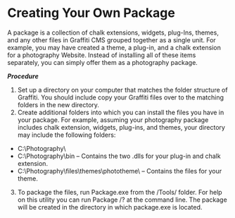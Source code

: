 # Creating Your Own Package
A package is a collection of chalk extensions, widgets, plug-Ins, themes, and any other files in Graffiti CMS grouped together as a single unit. For example, you may have created a theme, a plug-in, and a chalk extension for a photography Website. Instead of installing all of these items separately, you can simply offer them as a photography package.

_**Procedure**_

1.  Set up a directory on your computer that matches the folder structure of Graffiti. You should include copy your Graffiti files over to the matching folders in the new directory.
2. Create additional folders into which you can install the files you have in your package. For example, assuming your photography package includes chalk extension, widgets, plug-ins, and themes, your directory may include the following folders:
* C:\Photography\
* C:\Photography\bin – Contains the two .dlls for your plug-in and chalk extension.
* C:\Photography\files\themes\phototheme\ – Contains the files for your theme.
3. To package the files, run Package.exe from the /Tools/ folder. For help on this utility you can run Package /? at the command line. The package will be created in the directory in which package.exe is located.